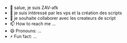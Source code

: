 - 👋 salue, je suis ZAV-afk
- 👀 je suis intéressé par les vps et la création des scripts
- 💞️ je souhaite collaborer avec les createurs de script
- 📫 How to reach me ...
- 😄 Pronouns: ...
- ⚡ Fun fact: ...

<!---
ZAV-afk/ZAV-afk is a ✨ special ✨ repository because its `README.md` (this file) appears on your GitHub profile.
You can click the Preview link to take a look at your changes.
--->
